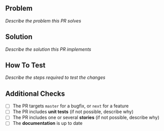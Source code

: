 ## Problem

_Describe the problem this PR solves_

## Solution

_Describe the solution this PR implements_

## How To Test

_Describe the steps required to test the changes_

## Additional Checks

- [ ] The PR targets `master` for a bugfix, or `next` for a feature
- [ ] The PR includes **unit tests** (if not possible, describe why)
- [ ] The PR includes one or several **stories** (if not possible, describe why)
- [ ] The **documentation** is up to date
